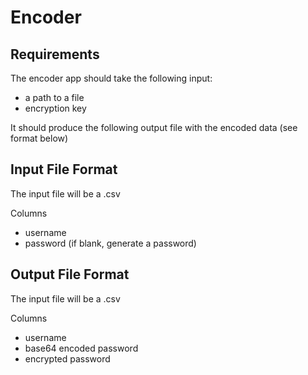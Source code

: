 # Encoder

## Requirements

The encoder app should take the following input:
* a path to a file
* encryption key

It should produce the following output file with the encoded data (see format below)


## Input File Format

The input file will be a .csv

Columns
* username
* password (if blank, generate a password)

## Output File Format

The input file will be a .csv

Columns
* username
* base64 encoded password
* encrypted password

